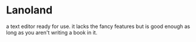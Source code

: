# Lanoland
a text editor ready for use. it lacks the fancy features but is good enough as long as you aren't writing a book in it.
